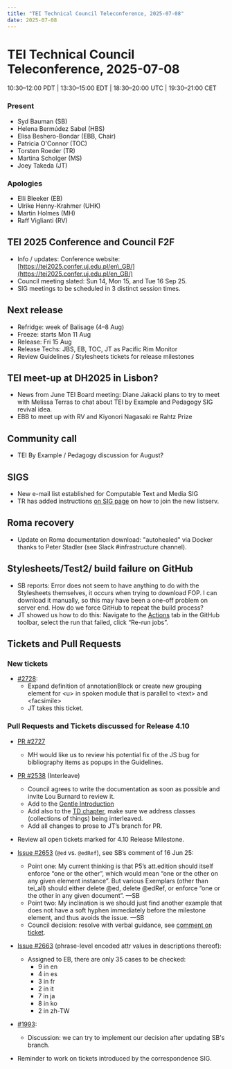 ```yaml
---
title: "TEI Technical Council Teleconference, 2025-07-08"
date: 2025-07-08
---
```


# TEI Technical Council Teleconference, 2025-07-08

10:30–12:00 PDT | 13:30–15:00 EDT | 18:30–20:00 UTC | 19:30–21:00 CET

### Present

* Syd Bauman (SB)  
* Helena Bermúdez Sabel (HBS)   
* Elisa Beshero-Bondar (EBB, Chair)  
* Patricia O'Connor (TOC)   
* Torsten Roeder (TR)  
* Martina Scholger (MS)  
* Joey Takeda (JT)

### Apologies

* Elli Bleeker (EB)  
* Ulrike Henny-Krahmer (UHK)  
* Martin Holmes (MH)  
* Raff Viglianti (RV)

## TEI 2025 Conference and Council F2F

  * Info / updates: Conference website: [https://tei2025.confer.uj.edu.pl/en\_GB/](https://tei2025.confer.uj.edu.pl/en_GB/)   
  * Council meeting slated: Sun 14, Mon 15, and Tue 16 Sep 25.  
  * SIG meetings to be scheduled in 3 distinct session times.  
      
## Next release  

  * Refridge: week of Balisage (4–8 Aug)  
  * Freeze: starts Mon 11 Aug  
  * Release: Fri 15 Aug  
  * Release Techs: JBS, EB, TOC, JT as Pacific Rim Monitor  
  * Review Guidelines / Stylesheets tickets for release milestones  
      
## TEI meet-up at DH2025 in Lisbon?  
  * News from June TEI Board meeting: Diane Jakacki plans to try to meet with Melissa Terras to chat about TEI by Example and Pedagogy SIG revival idea.  
  * EBB to meet up with RV and Kiyonori Nagasaki re Rahtz Prize

## Community call
  * TEI By Example / Pedagogy discussion for August? 

## SIGS
  * New e-mail list established for Computable Text and Media SIG  
  * TR has added instructions [on SIG page](https://tei-c.org/activities/sig/) on how to join the new listserv. 

## Roma recovery
  * Update on Roma documentation download: "autohealed" via Docker thanks to Peter Stadler (see Slack \#infrastructure channel).  
    
## Stylesheets/Test2/ build failure on GitHub  

  * SB reports: Error does not seem to have anything to do with the Stylesheets themselves, it occurs when trying to download FOP. I can download it manually, so this may have been a one-off problem on server end. How do we force GitHub to repeat the build process?  
  * JT showed us how to do this: Navigate to the [Actions](https://github.com/TEIC/Stylesheets/actions) tab in the GitHub toolbar, select the run that failed, click “Re-run jobs”.

## Tickets and Pull Requests

### New tickets 

  * [\#2728](https://github.com/TEIC/TEI/issues/2728): 
      * Expand definition of annotationBlock or create new grouping element for \<u\> in spoken module that is parallel to \<text\> and \<facsimile\>  
      * JT takes this ticket.

### Pull Requests and Tickets discussed for Release 4.10

* [PR \#2727](https://github.com/TEIC/TEI/pull/2727)
    * MH would like us to review his potential fix of the JS bug for bibliography items as popups in the Guidelines.  
    
* [PR \#2538](https://github.com/TEIC/TEI/pull/2538) (Interleave)  
    * Council agrees to write the documentation as soon as possible and invite Lou Burnard to review it. 
    * Add to the [Gentle Introduction](https://tei-c.org/release/doc/tei-p5-doc/en/html/SG.html)  
    * Add also to the [TD chapter](https://tei-c.org/release/doc/tei-p5-doc/en/html/TD.html), make sure we address classes (collections of things) being interleaved.  
    * Add all changes to prose to JT’s branch for PR.

* Review all open tickets marked for 4.10 Release Milestone.

* [Issue \#2653](https://github.com/TEIC/TEI/issues/2653) (`@ed` vs. `@edRef`), see SB’s comment of 16 Jun 25:  
  * Point one: My current thinking is that P5’s att.edition should itself enforce “one or the other”, which would mean “one or the other on any given element instance”. But various Exemplars (other than tei\_all) should either delete @ed, delete @edRef, or enforce “one or the other in any given document”. —SB  
  * Point two: My inclination is we should just find another example that does not have a soft hyphen immediately before the milestone element, and thus avoids the issue. —SB  
  * Council decision: resolve with verbal guidance, see [comment on ticket](https://github.com/TEIC/TEI/issues/2653#issuecomment-3049898585).  

* [Issue \#2663](https://github.com/TEIC/TEI/issues/2663) (phrase-level encoded attr values in descriptions thereof):  
  * Assigned to EB, there are only 35 cases to be checked:  
    * 9 in en  
    * 4 in es  
    * 3 in fr  
    * 2 in it  
    * 7 in ja  
    * 8 in ko  
    * 2 in zh-TW  
   
* [\#1993](https://github.com/TEIC/TEI/issues/1993): 
    * Discussion: we can try to implement our decision after updating SB's branch. 

* Reminder to work on tickets introduced by the correspondence SIG.

